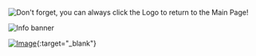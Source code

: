 ![Don't forget, you can always click the Logo to return to the Main Page!](https://user-images.githubusercontent.com/51854990/86283238-4bb2bb00-bbe9-11ea-9d33-d17e5aa39d2d.png)

![Info banner](https://user-images.githubusercontent.com/51854990/86285678-b960e600-bbed-11ea-9fd6-f76bde9f23a2.jpg)

[![Image](https://user-images.githubusercontent.com/51854990/86285883-21173100-bbee-11ea-80fa-cb903c5fda68.png)](https://store.steampowered.com/app/895400/Deadside/ "You can buy the game Here!"){:target="_blank"}
